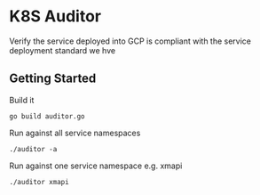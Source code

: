 # K8S Auditor

Verify the service deployed into GCP is compliant with the service deployment standard we hve
## Getting Started

Build it

```
go build auditor.go
```

Run against all service namespaces

```
./auditor -a
```

Run against one service namespace e.g. xmapi

```
./auditor xmapi
```